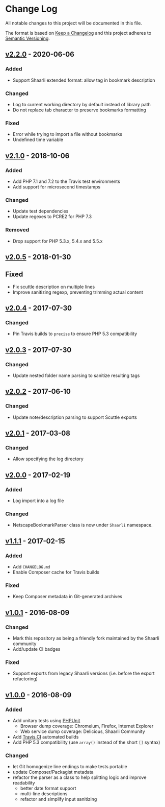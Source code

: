 # Change Log
All notable changes to this project will be documented in this file.

The format is based on [Keep a Changelog](http://keepachangelog.com/)
and this project adheres to [Semantic Versioning](http://semver.org/).

## [v2.2.0](https://github.com/shaarli/netscape-bookmark-parser/releases/tag/v2.2.0) - 2020-06-06
### Added
- Support Shaarli extended format: allow <a> tag in bookmark description

### Changed
- Log to current working directory by default instead of library path
- Do not replace tab character to preserve bookmarks formatting

### Fixed
- Error while trying to import a file without bookmarks
- Undefined time variable

## [v2.1.0](https://github.com/shaarli/netscape-bookmark-parser/releases/tag/v2.1.0) - 2018-10-06
### Added
- Add PHP 7.1 and 7.2 to the Travis test environments
- Add support for microsecond timestamps

### Changed
- Update test dependencies
- Update regexes to PCRE2 for PHP 7.3

### Removed
- Drop support for PHP 5.3.x, 5.4.x and 5.5.x


## [v2.0.5](https://github.com/shaarli/netscape-bookmark-parser/releases/tag/v2.0.5) - 2018-01-30
## Fixed
- Fix scuttle description on multiple lines
- Improve sanitizing regexp, preventing trimming actual content


## [v2.0.4](https://github.com/shaarli/netscape-bookmark-parser/releases/tag/v2.0.4) - 2017-07-30
### Changed
- Pin Travis builds to `precise` to ensure PHP 5.3 compatibility


## [v2.0.3](https://github.com/shaarli/netscape-bookmark-parser/releases/tag/v2.0.3) - 2017-07-30
### Changed
- Update nested folder name parsing to sanitize resulting tags


## [v2.0.2](https://github.com/shaarli/netscape-bookmark-parser/releases/tag/v2.0.2) - 2017-06-10
### Changed
- Update note/description parsing to support Scuttle exports


## [v2.0.1](https://github.com/shaarli/netscape-bookmark-parser/releases/tag/v2.0.1) - 2017-03-08
### Changed
- Allow specifying the log directory


## [v2.0.0](https://github.com/shaarli/netscape-bookmark-parser/releases/tag/v2.0.0) - 2017-02-19
### Added
- Log import into a log file

### Changed
- NetscapeBookmarkParser class is now under `Shaarli` namespace.


## [v1.1.1](https://github.com/shaarli/netscape-bookmark-parser/releases/tag/v1.1.1) - 2017-02-15
### Added
- Add `CHANGELOG.md`
- Enable Composer cache for Travis builds

### Fixed
- Keep Composer metadata in Git-generated archives


## [v1.0.1](https://github.com/shaarli/netscape-bookmark-parser/releases/tag/v1.0.1) - 2016-08-09
### Changed
- Mark this repository as being a friendly fork maintained by the Shaarli community
- Add/update CI badges

### Fixed
- Support exports from legacy Shaarli versions (i.e. before the export refactoring)


## [v1.0.0](https://github.com/shaarli/netscape-bookmark-parser/releases/tag/v1.0.0) - 2016-08-09
### Added
- Add unitary tests using [PHPUnit](https://phpunit.de/)
    - Browser dump coverage: Chromeium, Firefox, Internet Explorer
    - Web service dump coverage: Delicious, Shaarli Community
- Add [Travis CI](https://travis-ci.org/) automated builds
- Add PHP 5.3 compatibility (use `array()` instead of the short `[]` syntax)

### Changed
- let Git homogenize line endings to make tests portable
- update Composer/Packagist metadata
- refactor the parser as a class to help splitting logic and improve readability
    - better date format support
    - multi-line descriptions
    - refactor and simplify input sanitizing
